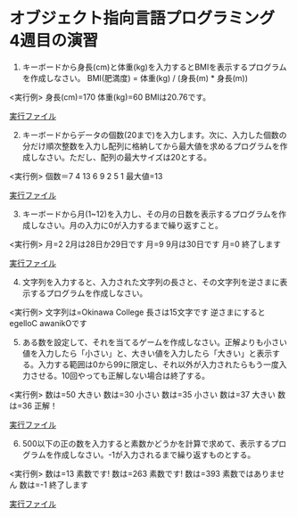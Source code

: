 # オブジェクト指向言語プログラミング　4週目の演習
1. キーボードから身長(cm)と体重(kg)を入力するとBMIを表示するプログラムを作成しなさい。
BMI(肥満度) = 体重(kg) / (身長(m) * 身長(m))

<実行例>
身長(cm)=170
体重(kg)=60
BMIは20.76です。

[実行ファイル](../4/Ex0401.java)


2. キーボードからデータの個数(20まで)を入力します。次に、入力した個数の分だけ順次整数を入力し配列に格納してから最大値を求めるプログラムを作成しなさい。ただし、配列の最大サイズは20とする。

<実行例>
個数＝7
4
13
6
9
2
5
1
最大値=13

[実行ファイル](../4/Ex0402.java)

3. キーボードから月(1~12)を入力し、その月の日数を表示するプログラムを作成しなさい。月の入力に0が入力するまで繰り返すこと。

<実行例>
月=2
2月は28日か29日です
月=9
9月は30日です
月=0
終了します

[実行ファイル](../4/Ex0403.java)

4. 文字列を入力すると、入力された文字列の長さと、その文字列を逆さまに表示するプログラムを作成しなさい。

<実行例>
文字列は=Okinawa College
長さは15文字です
逆さまにするとegelloC awanikOです

5. ある数を設定して、それを当てるゲームを作成しなさい。正解よりも小さい値を入力したら「小さい」と、大きい値を入力したら「大きい」と表示する。入力する範囲は0から99に限定し、それ以外が入力されたらもう一度入力させる。10回やっても正解しない場合は終了する。

<実行例>
数は=50
大きい
数は=30
小さい
数は=35
小さい
数は=37
大きい
数は=36
正解！

[実行ファイル](../4/Ex0404.java)

6. 500以下の正の数を入力すると素数かどうかを計算で求めて、表示するプログラムを作成しなさい。-1が入力されるまで繰り返すものとする。

<実行例>
数は=13
素数です!
数は=263
素数です!
数は=393
素数ではありません
数は=-1
終了します

[実行ファイル](../4/Ex0406.java)
